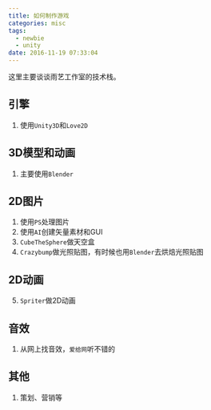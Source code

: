 ```yaml
---
title: 如何制作游戏
categories: misc
tags:
  - newbie
  - unity
date: 2016-11-19 07:33:04
---
```


这里主要谈谈雨艺工作室的技术栈。

## 引擎
1. 使用`Unity3D`和`Love2D`

## 3D模型和动画
1. 主要使用`Blender`

## 2D图片
1. 使用`PS`处理图片
3. 使用`AI`创建矢量素材和GUI
4. `CubeTheSphere`做天空盒
6. `Crazybump`做光照贴图，有时候也用`Blender`去烘焙光照贴图

## 2D动画
5. `Spriter`做2D动画

## 音效
1. 从网上找音效，`爱给网`听不错的

## 其他
1. 策划、营销等